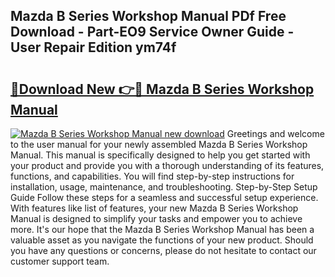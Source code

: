 ## Mazda B Series Workshop Manual PDf Free Download - Part-EO9 Service Owner Guide - User Repair Edition ym74f

# <h2><a href="http://cf24615.oget.top/?id=Mazda+B+Series+Workshop+Manual">🔗Download New 👉🔴 Mazda B Series Workshop Manual</a></h2>

[![Mazda B Series Workshop Manual new download](https://i.imgur.com/5g1atiW.png)](http://cf24615.oget.top/?id=Mazda+B+Series+Workshop+Manual)
Greetings and welcome to the user manual for your newly assembled Mazda B Series Workshop Manual. This manual is specifically designed to help you get started with your product and provide you with a thorough understanding of its features, functions, and capabilities. You will find step-by-step instructions for installation, usage, maintenance, and troubleshooting. Step-by-Step Setup Guide Follow these steps for a seamless and successful setup experience. With features like list of features, your new Mazda B Series Workshop Manual is designed to simplify your tasks and empower you to achieve more. It's our hope that the Mazda B Series Workshop Manual has been a valuable asset as you navigate the functions of your new product. Should you have any questions or concerns, please do not hesitate to contact our customer support team.
